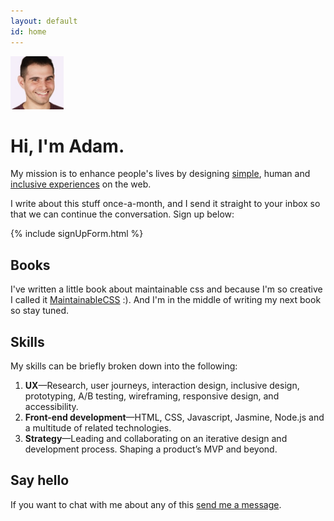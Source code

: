 ```yaml
---
layout: default
id: home
---
```


<div class="face">
  	<img src="/assets/img/adam2.jpg" alt="" width="85" height="85">
</div>

# Hi, I'm Adam.

My mission is to enhance people's lives by designing [simple](/articles/embracing-simplicity/), human and [inclusive experiences](/articles/designing-inclusively/) on the web.

I write about this stuff once-a-month, and I send it straight to your inbox so that we can continue the conversation. Sign up below:

{% include signUpForm.html %}

## Books

I've written a little book about maintainable css and because I'm so creative I called it [MaintainableCSS](http://maintainablecss.com) :). And I'm in the middle of writing my next book so stay tuned.

## Skills

My skills can be briefly broken down into the following:

1. **UX**&mdash;Research, user journeys, interaction design, inclusive design, prototyping, A/B testing, wireframing, responsive design, and accessibility.
2. **Front-end development**&mdash;HTML, CSS, Javascript, Jasmine, Node.js and a multitude of related technologies.
3. **Strategy**&mdash;Leading and collaborating on an iterative design and development process. Shaping a product’s MVP and beyond.

## Say hello

If you want to chat with me about any of this [send me a message](mailto:adam+hello@adamsilver.io).


